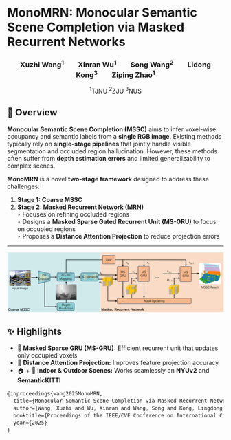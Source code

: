 # MonoMRN: Monocular Semantic Scene Completion via Masked Recurrent Networks

<h3 align="center">
Xuzhi Wang<sup>1</sup>  Xinran Wu<sup>1</sup>  Song Wang<sup>2</sup>  Lidong Kong<sup>3</sup>  Ziping Zhao<sup>1</sup>
</h3>

<p align="center">
<sup>1</sup>TJNU
<sup>2</sup>ZJU
<sup>3</sup>NUS
</p>


## 🧠 Overview

**Monocular Semantic Scene Completion (MSSC)** aims to infer voxel-wise occupancy and semantic labels from a **single RGB image**. Existing methods typically rely on **single-stage pipelines** that jointly handle visible segmentation and occluded region hallucination. However, these methods often suffer from **depth estimation errors** and limited generalizability to complex scenes.

**MonoMRN** is a novel **two-stage framework** designed to address these challenges:

1. **Stage 1: Coarse MSSC**
2. **Stage 2: Masked Recurrent Network (MRN)**  
   ‣ Focuses on refining occluded regions  
   ‣ Designs a **Masked Sparse Gated Recurrent Unit (MS-GRU)** to focus on occupied regions  
   ‣ Proposes a **Distance Attention Projection** to reduce projection errors

---
<p align="center">
  <img src="./figs/framework_recurrent.png" alt="MonoMRN Framework" width="900"/>
</p>



## ✨ Highlights

- 🔁 **Masked Sparse GRU (MS-GRU):** Efficient recurrent unit that updates only occupied voxels
- 🎯 **Distance Attention Projection:** Improves feature projection accuracy
- 🏠 + 🚗 **Indoor & Outdoor Scenes:** Works seamlessly on **NYUv2** and **SemanticKITTI**



```markdown
@inproceedings{wang2025MonoMRN,
  title={Monocular Semantic Scene Completion via Masked Recurrent Networks},
  author={Wang, Xuzhi and Wu, Xinran and Wang, Song and Kong, Lingdong and Zhao, Ziping},
  booktitle={Proceedings of the IEEE/CVF Conference on International Conference on Computer Vision (ICCV)},
  year={2025}
}
